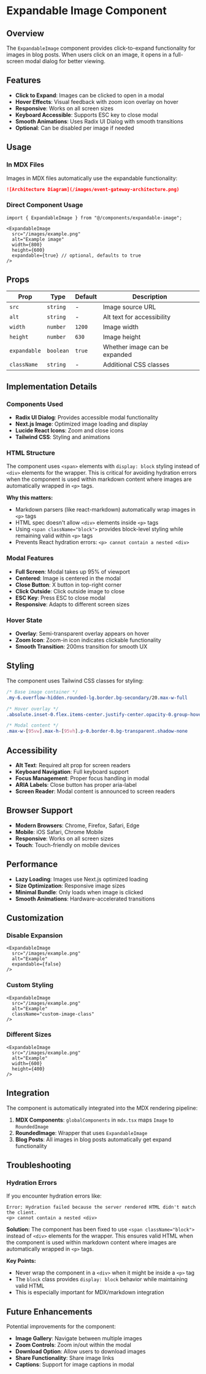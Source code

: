 # Expandable Image Component

## Overview

The `ExpandableImage` component provides click-to-expand functionality for images in blog posts. When users click on an image, it opens in a full-screen modal dialog for better viewing.

## Features

- **Click to Expand**: Images can be clicked to open in a modal
- **Hover Effects**: Visual feedback with zoom icon overlay on hover
- **Responsive**: Works on all screen sizes
- **Keyboard Accessible**: Supports ESC key to close modal
- **Smooth Animations**: Uses Radix UI Dialog with smooth transitions
- **Optional**: Can be disabled per image if needed

## Usage

### In MDX Files

Images in MDX files automatically use the expandable functionality:

```markdown
![Architecture Diagram](/images/event-gateway-architecture.png)
```

### Direct Component Usage

```tsx
import { ExpandableImage } from "@/components/expandable-image";

<ExpandableImage
  src="/images/example.png"
  alt="Example image"
  width={800}
  height={600}
  expandable={true} // optional, defaults to true
/>
```

## Props

| Prop | Type | Default | Description |
|------|------|---------|-------------|
| `src` | `string` | - | Image source URL |
| `alt` | `string` | - | Alt text for accessibility |
| `width` | `number` | `1200` | Image width |
| `height` | `number` | `630` | Image height |
| `expandable` | `boolean` | `true` | Whether image can be expanded |
| `className` | `string` | - | Additional CSS classes |

## Implementation Details

### Components Used

- **Radix UI Dialog**: Provides accessible modal functionality
- **Next.js Image**: Optimized image loading and display
- **Lucide React Icons**: Zoom and close icons
- **Tailwind CSS**: Styling and animations

### HTML Structure

The component uses `<span>` elements with `display: block` styling instead of `<div>` elements for the wrapper. This is critical for avoiding hydration errors when the component is used within markdown content where images are automatically wrapped in `<p>` tags.

**Why this matters:**
- Markdown parsers (like react-markdown) automatically wrap images in `<p>` tags
- HTML spec doesn't allow `<div>` elements inside `<p>` tags
- Using `<span className="block">` provides block-level styling while remaining valid within `<p>` tags
- Prevents React hydration errors: `<p> cannot contain a nested <div>`

### Modal Features

- **Full Screen**: Modal takes up 95% of viewport
- **Centered**: Image is centered in the modal
- **Close Button**: X button in top-right corner
- **Click Outside**: Click outside image to close
- **ESC Key**: Press ESC to close modal
- **Responsive**: Adapts to different screen sizes

### Hover State

- **Overlay**: Semi-transparent overlay appears on hover
- **Zoom Icon**: Zoom-in icon indicates clickable functionality
- **Smooth Transition**: 200ms transition for smooth UX

## Styling

The component uses Tailwind CSS classes for styling:

```css
/* Base image container */
.my-6.overflow-hidden.rounded-lg.border.bg-secondary/20.max-w-full

/* Hover overlay */
.absolute.inset-0.flex.items-center.justify-center.opacity-0.group-hover:opacity-100

/* Modal content */
.max-w-[95vw].max-h-[95vh].p-0.border-0.bg-transparent.shadow-none
```

## Accessibility

- **Alt Text**: Required alt prop for screen readers
- **Keyboard Navigation**: Full keyboard support
- **Focus Management**: Proper focus handling in modal
- **ARIA Labels**: Close button has proper aria-label
- **Screen Reader**: Modal content is announced to screen readers

## Browser Support

- **Modern Browsers**: Chrome, Firefox, Safari, Edge
- **Mobile**: iOS Safari, Chrome Mobile
- **Responsive**: Works on all screen sizes
- **Touch**: Touch-friendly on mobile devices

## Performance

- **Lazy Loading**: Images use Next.js optimized loading
- **Size Optimization**: Responsive image sizes
- **Minimal Bundle**: Only loads when image is clicked
- **Smooth Animations**: Hardware-accelerated transitions

## Customization

### Disable Expansion

```tsx
<ExpandableImage
  src="/images/example.png"
  alt="Example"
  expandable={false}
/>
```

### Custom Styling

```tsx
<ExpandableImage
  src="/images/example.png"
  alt="Example"
  className="custom-image-class"
/>
```

### Different Sizes

```tsx
<ExpandableImage
  src="/images/example.png"
  alt="Example"
  width={600}
  height={400}
/>
```

## Integration

The component is automatically integrated into the MDX rendering pipeline:

1. **MDX Components**: `globalComponents` in `mdx.tsx` maps `Image` to `RoundedImage`
2. **RoundedImage**: Wrapper that uses `ExpandableImage`
3. **Blog Posts**: All images in blog posts automatically get expand functionality

## Troubleshooting

### Hydration Errors

If you encounter hydration errors like:
```
Error: Hydration failed because the server rendered HTML didn't match the client.
<p> cannot contain a nested <div>
```

**Solution:** The component has been fixed to use `<span className="block">` instead of `<div>` elements for the wrapper. This ensures valid HTML when the component is used within markdown content where images are automatically wrapped in `<p>` tags.

**Key Points:**
- Never wrap the component in a `<div>` when it might be inside a `<p>` tag
- The `block` class provides `display: block` behavior while maintaining valid HTML
- This is especially important for MDX/markdown integration

## Future Enhancements

Potential improvements for the component:

- **Image Gallery**: Navigate between multiple images
- **Zoom Controls**: Zoom in/out within the modal
- **Download Option**: Allow users to download images
- **Share Functionality**: Share image links
- **Captions**: Support for image captions in modal
